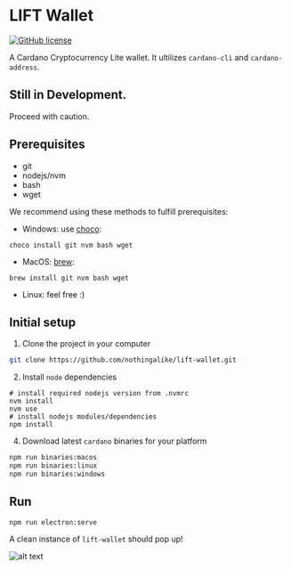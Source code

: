 

# LIFT Wallet
[![GitHub license](https://img.shields.io/github/license/nothingalike/lift-wallet)](https://github.com/nothingalike/lift-wallet/blob/master/LICENSE)

A Cardano Cryptocurrency Lite wallet. It ultilizes `cardano-cli` and `cardano-address`. 


## Still in Development. 
Proceed with caution.


## Prerequisites
 
 - git
 - nodejs/nvm
 - bash
 - wget

We recommend using these methods to fulfill prerequisites:

- Windows: use [choco](https://chocolatey.org/):
```
choco install git nvm bash wget
```
- MacOS: [brew](https://brew.sh/):
```
brew install git nvm bash wget
```
- Linux: feel free :)

## Initial setup

1. Clone the project in your computer    
``` bash
git clone https://github.com/nothingalike/lift-wallet.git
```
2. Install `node` dependencies
```
# install required nodejs version from .nvmrc
nvm install
nvm use
# install nodejs modules/dependencies
npm install
```
4. Download latest `cardano` binaries for your platform
``` bash
npm run binaries:macos
npm run binaries:linux
npm run binaries:windows
```

## Run

```
npm run electron:serve
```

A clean instance of `lift-wallet` should pop up!

 ![alt text](https://user-images.githubusercontent.com/35784914/105702296-5963c100-5eea-11eb-9cb3-83ec46753379.PNG)
